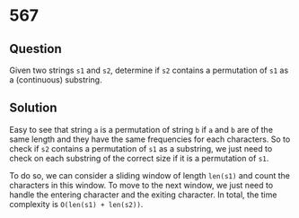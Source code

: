 # 567

## Question

Given two strings `s1` and `s2`, determine if `s2` contains a permutation of `s1` as a (continuous) substring.

## Solution

Easy to see that string `a` is a permutation of string `b` if `a` and `b` are of the same length and they have the same frequencies for each characters. So to check if `s2` contains a permutation of `s1` as a substring, we just need to check on each substring of the correct size if it is a permutation of `s1`.

To do so, we can consider a sliding window of length `len(s1)` and count the characters in this window. To move to the next window, we just need to handle the entering character and the exiting character. In total, the time complexity is `O(len(s1) + len(s2))`.

